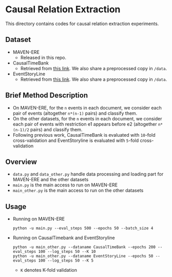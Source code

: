 # Causal Relation Extraction
This directory contains codes for causal relation extraction experiments.

## Dataset
- MAVEN-ERE
  - Released in this repo.
- CausalTimeBank
  - Retrieved from [this link](https://github.com/paramitamirza/Causal-TimeBank). We also share a preprocessed copy in `/data`.
- EventStoryLine
  - Retrieved from [this link](https://github.com/tommasoc80/EventStoryLine). We also share a preprocessed copy in `/data`.

## Brief Method Description
- On MAVEN-ERE, for the `n` events in each document, we consider each pair of events (altogether `n*(n-1)` pairs) and classify them.
- On the other datasets, for the `n` events in each document, we consider each pair of events with restriction e1 appears before e2 (altogether `n*(n-1)/2` pairs) and classify them.
- Following previous work, CausalTimeBank is evaluated with `10`-fold cross-validation and EventStoryline is evaluated with `5`-fold cross-validation

## Overview
- `data.py` and `data_other.py` handle data processing and loading part for MAVEN-ERE and the other datasets
- `main.py` is the main access to run on MAVEN-ERE
- `main_other.py` is the main access to run on the other datasets

## Usage
- Running on MAVEN-ERE
    ```shell
    python -u main.py --eval_steps 500 --epochs 50 --batch_size 4
    ```
- Running on CausalTimebank and EventStoryline
    ```shell
    python -u main_other.py --dataname CausalTimeBank --epochs 200 --eval_steps 100 --log_steps 50 --K 10
    python -u main_other.py --dataname EventStoryLine --epochs 50 --eval_steps 100 --log_steps 50 --K 5
    ```
    - `K` denotes K-fold validation